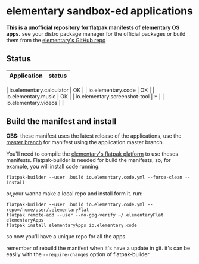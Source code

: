 # elementary sandbox-ed applications

**This is a unofficial repository for flatpak manifests of elementary OS apps.** see your distro package manager for the official packages or build them from the [elementary's GitHub repo](https://github.com/elementary)

## Status

| Application | status |
| --- | --- |

| io.elementary.calculator | OK |
| io.elementary.code | OK |
| io.elementary.music | OK |
| io.elementary.screenshot-tool | * |
| io.elementary.videos |  |

## Build the manifest and install

**OBS:** these manifest uses the latest release of the applications, use the [master branch](https://github.com/mrmarukesu/flatpak-elementary-applications/tree/master) for manifest using the application master branch.

You'll need to compile the [elementary's flatpak platform](https://github.com/elementary/flatpak-platform) to use theses manifests.
Flatpak-builder is needed for build the manifests, so, for example, you will install code running: 

`flatpak-builder --user .build io.elementary.code.yml --force-clean --install`

or,your wanna make a local repo and install form it. run:

```
flatpak-builder --user .build io.elementary.code.yml --repo=/home/user/.elementaryFlat
flatpak remote-add --user --no-gpg-verify ~/.elementaryFlat elementaryApps
flatpak install elementaryApps io.elementary.code
```
so now you'll have a unique repo for all the apps.

remember of rebuild the manifest when it's have a update in git. it's can be easily with the `--require-changes` option of flatpak-builder
